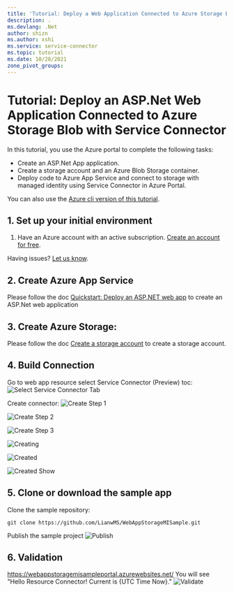 ```yaml
---
title: 'Tutorial: Deploy a Web Application Connected to Azure Storage Blob with Service Connector'
description: .
ms.devlang: .Net
author: shizn
ms.author: xshi
ms.service: service-connector
ms.topic: tutorial
ms.date: 10/28/2021
zone_pivot_groups: 
---
```

# Tutorial: Deploy an ASP.Net Web Application Connected to Azure Storage Blob with Service Connector

In this tutorial, you use the Azure portal to complete the following tasks:
* Create an ASP.Net App application.
* Create a storage account and an Azure Blob Storage container.
* Deploy code to Azure App Service and connect to storage with managed identity using Service Connector in Azure Portal.

You can also use the [Azure cli version of this tutorial](/README.md).

## 1. Set up your initial environment

1. Have an Azure account with an active subscription. [Create an account for free](https://azure.microsoft.com/free/?ref=microsoft.com&utm_source=microsoft.com&utm_medium=docs&utm_campaign=visualstudio).

Having issues? [Let us know](https://aka.ms/DjangoCLITutorialHelp).

## 2. Create Azure App Service

Please follow the doc [Quickstart: Deploy an ASP.NET web app](https://docs.microsoft.com/en-us/azure/app-service/quickstart-dotnetcore?tabs=netcore31&pivots=development-environment-vs) to create an ASP.Net web application

## 3. Create Azure Storage:
Please follow the doc [Create a storage account](https://docs.microsoft.com/en-us/azure/storage/common/storage-account-create?tabs=azure-portal) to create a storage account.

## 4. Build Connection 
Go to web app resource select Service Connector (Preview) toc:
![Select Service Connector Tab](https://github.com/LianwMS/WebAppStorageMISample/blob/main/img/toctab.jpg?raw=true)

Create connector:
![Create Step 1](https://github.com/LianwMS/WebAppStorageMISample/blob/main/img/createsc1.jpg?raw=true)

![Create Step 2](https://github.com/LianwMS/WebAppStorageMISample/blob/main/img/createsc2.jpg?raw=true)

![Create Step 3](https://github.com/LianwMS/WebAppStorageMISample/blob/main/img/createsc3.jpg?raw=true)

![Creating](https://github.com/LianwMS/WebAppStorageMISample/blob/main/img/creating.jpg?raw=true)

![Created](https://github.com/LianwMS/WebAppStorageMISample/blob/main/img/created.jpg?raw=true)

![Created Show](https://github.com/LianwMS/WebAppStorageMISample/blob/main/img/created2.jpg?raw=true)

## 5. Clone or download the sample app

Clone the sample repository:
```terminal
git clone https://github.com/LianwMS/WebAppStorageMISample.git
```
Publish the sample project
![Publish](https://github.com/LianwMS/WebAppStorageMISample/blob/main/img/publish.jpg?raw=true)

## 6. Validation
https://webappstoragemisampleportal.azurewebsites.net/
You will see "Hello Resource Connector! Current is {UTC Time Now}."
![Validate](https://github.com/LianwMS/WebAppStorageMISample/blob/main/img/validate.jpg?raw=true)

